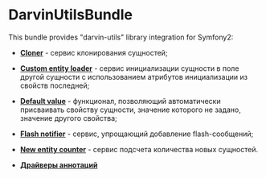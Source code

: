 # DarvinUtilsBundle
This bundle provides "darvin-utils" library integration for Symfony2:

- [**Cloner**](/Resources/doc/cloner.md) - сервис клонирования сущностей;
- [**Custom entity loader**](/Resources/doc/custom_entity_loader.md) - сервис инициализации сущности в поле другой
 сущности с использованием атрибутов инициализации из свойств последней;
- [**Default value**](/Resources/doc/default_value.md) - функционал, позволяющий автоматически присваивать свойству
 сущности, значение которого не задано, значение другого свойства;
- [**Flash notifier**](/Resources/doc/flash_notifier.md) - сервис, упрощающий добавление flash-сообщений;
- [**New entity counter**](/Resources/doc/new_entity_counter.md) - сервис подсчета количества новых сущностей.


- [**Драйверы аннотаций**](/Resources/doc/annotation_drivers.md)
